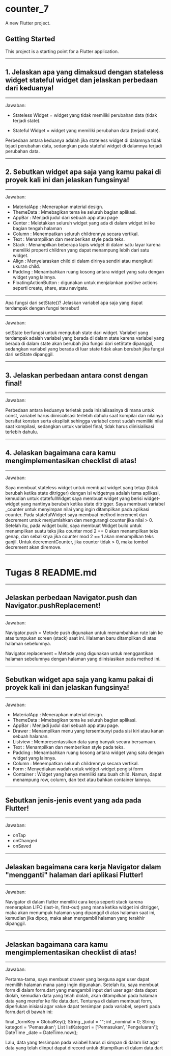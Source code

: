 # counter_7

A new Flutter project.

## Getting Started

This project is a starting point for a Flutter application.

-------------------------------
## 1. Jelaskan apa yang dimaksud dengan stateless widget stateful widget dan jelaskan perbedaan dari keduanya!
-------------------------------
Jawaban:

- Stateless Widget = widget yang tidak memiliki perubahan data (tidak terjadi state).

- Stateful Widget = widget yang memiliki perubahan data (terjadi state).

Perbedaan antara keduanya adalah jika stateless widget di dalamnya tidak tejadi perubahan data, sedangkan pada stateful widget di dalamnya terjadi perubahan data.


-------------------------------
## 2.  Sebutkan widget apa saja yang kamu pakai di proyek kali ini dan jelaskan fungsinya!
-------------------------------
Jawaban:

- MaterialApp : Menerapkan material design.
- ThemeData : Mmebagikan tema ke seluruh bagian aplikasi.
- AppBar : Menjadi judul dari sebuah app atau page 
- Center : Meletakkan seluruh widget yang ada di dalam widget ini ke bagian tengah halaman
- Column : Menempatkan seluruh childrennya secara vertikal.
- Text : Menampilkan dan memberikan style pada teks.
- Stack : Menampilkan beberapa lapis widget di dalam satu layar karena memiliki properti children yang dapat menampung lebih dari satu widget.
- Align : Menyelaraskan child di dalam dirinya sendiri atau mengikuti ukuran child.
- Padding : Menambahkan ruang kosong antara widget yang satu dengan widget yang lainnya.
- FloatingActionButton : digunakan untuk menjalankan positive actions seperti create, share, atau navigate. 

-------------------------------
Apa fungsi dari setState()? Jelaskan variabel apa saja yang dapat terdampak dengan fungsi tersebut!

-------------------------------
Jawaban:

setState berfungsi untuk mengubah state dari widget. Variabel yang terdampak adalah variabel yang berada di dalam state karena variabel yang berada di dalam state akan berubah jika fungsi dari setState dipanggil, sedangkan variabel yang berada di luar state tidak akan berubah jika fungsi dari setState dipanggil.

-------------------------------
## 3.  Jelaskan perbedaan antara const dengan final!

-------------------------------
Jawaban:

Perbedaan antara keduanya terletak pada inisialisasinya di mana untuk const, variabel harus diinisialisasi terlebih dahulu saat kompilai dan nilainya bersifat konstan serta eksplisit sehingga variabel const sudah memiliki nilai saat kompilasi, sedangkan untuk variabel final, tidak harus diinisialisasi terlebih dahulu.

-------------------------------
## 4. Jelaskan bagaimana cara kamu mengimplementasikan checklist di atas!

-------------------------------
Jawaban:

Saya membuat stateless widget untuk membuat widget yang tetap (tidak berubah ketika state ditrigger) dengan isi widgetnya adalah tema aplikasi, kemudian untuk statefulWidget saya membuat widget yang berisi widget-widget yang nantinya berubah ketika state ditrigger. Saya membuat variabel _counter untuk menyimpan nilai yang ingin ditampilkan pada aplikasi counter. Pada statefulWidget saya membuat method increment dan decrement untuk menjumlahkan dan mengurangi counter jika nilai > 0. Setelah itu, pada widget build, saya membuat Widget build untuk menampilkan suatu teks jika counter mod 2 == 0 akan menampilkan teks genap, dan sebaliknya jika counter mod 2 == 1 akan menampilkan teks ganjil. Untuk decrementCounter, jika counter tidak > 0, maka tombol decrement akan diremove.

---------------------------------

# Tugas 8 README.md

---------------------------------
##  Jelaskan perbedaan Navigator.push dan Navigator.pushReplacement!

---------------------------------
Jawaban:

Navigator.push = Metode push digunakan untuk menambahkan rute lain ke atas tumpukan screen (stack) saat ini. Halaman baru ditampilkan di atas halaman sebelumnya.

Navigator.replacement = Metode yang digunakan untuk menggantikan halaman sebelumnya dengan halaman yang diinisiasikan pada method ini.

-----------------------------------
## Sebutkan widget apa saja yang kamu pakai di proyek kali ini dan jelaskan fungsinya!

-----------------------------------
Jawaban:

- MaterialApp : Menerapkan material design.
- ThemeData : Mmebagikan tema ke seluruh bagian aplikasi.
- AppBar : Menjadi judul dari sebuah app atau page. 
- Drawer : Menampilkan menu yang tersembunyi pada sisi kiri atau kanan sebuah halaman.
- Listview : Mempresentassikan data yang banyak secara bersamaan.
- Text : Menampilkan dan memberikan style pada teks.
- Padding : Menambahkan ruang kosong antara widget yang satu dengan widget yang lainnya.
- Column : Menempatkan seluruh childrennya secara vertikal.
- Form : Menyediakan wadah untuk widget-widget pengisi form
- Container : Widget yang hanya memiliki satu buah child. Namun, dapat menampung row, column, dan text atau bahkan container lainnya.


------------------------------------
## Sebutkan jenis-jenis event yang ada pada Flutter!

------------------------------------
Jawaban:

- onTap
- onChanged
- onSaved

------------------------------------
## Jelaskan bagaimana cara kerja Navigator dalam "mengganti" halaman dari aplikasi Flutter!

-------------------------------------
Jawaban:

Navigator di dalam flutter memiliki cara kerja seperti stack karena menerapkan LIFO (last-in, first-out) yang mana ketika widget ini ditrigger, maka akan menumpuk halaman yang dipanggil di atas halaman saat ini, kemudian jika dipop, maka akan mengambil halaman yang terakhir dipanggil. 

--------------------------------------
## Jelaskan bagaimana cara kamu mengimplementasikan checklist di atas!

--------------------------------------
Jawaban:

Pertama-tama, saya membuat drawer yang berguna agar user dapat memillih halaman mana yang ingin digunakan. Setelah itu, saya membuat form di dalam form.dart yang mengambil input dari user agar data dapat diolah, kemudian data yang telah diolah, akan ditampilkan pada halaman data yang merefer ke file data.dart. Tentunya di dalam membuat form, diperlukan inisiasi agar value dapat tersimpan pada variabel, seperti pada form.dart di bawah ini:

final _formKey = GlobalKey<FormState>();
String _judul = "";
int _nominal = 0;
String kategori = 'Pemasukan';
List<String> listKategori = ['Pemasukan', 'Pengeluaran'];
DateTime _date = DateTime.now();

Lalu, data yang tersimpan pada vaiabel harus di simpan di dalam list agar data yang telah diinput dapat direcord untuk ditampilkan di dalam data.dart

